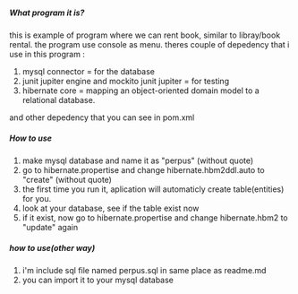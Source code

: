 ##### What program it is?

this is example of program where we can rent book, similar to libray/book rental. the program use console as menu. theres couple of depedency that i use in this program : 

1. mysql connector = for the database
2. junit jupiter engine and mockito junit jupiter = for testing
3. hibernate core = mapping an object-oriented domain model to a relational database.

and other depedency that you can see in pom.xml



##### How to use

1. make mysql database and name it as "perpus" (without quote)
2. go to hibernate.propertise and change hibernate.hbm2ddl.auto to "create" (without quote)
3. the first time you run it, aplication will automaticly create table(entities) for you.
4. look at your database,  see if the table exist now
5. if it exist, now go to hibernate.propertise and change hibernate.hbm2 to "update" again



##### how to use(other way)

1. i'm include sql file named perpus.sql in same place as readme.md
2. you can import it to your mysql database

